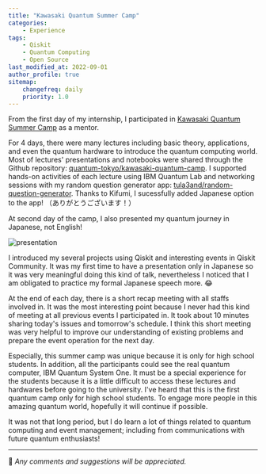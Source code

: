 ```yaml
---
title: "Kawasaki Quantum Summer Camp"
categories:
    - Experience
tags:
    - Qiskit
    - Quantum Computing
    - Open Source
last_modified_at: 2022-09-01
author_profile: true
sitemap:
    changefreq: daily
    priority: 1.0
---
```


From the first day of my internship, I participated in [Kawasaki Quantum Summer Camp](https://kawasaki-quantum.com/#) as a mentor.

For 4 days, there were many lectures including basic theory, applications, and even the quantum hardware to introduce the quantum computing world.
Most of lectures' presentations and notebooks were shared through the Github repository:
[quantum-tokyo/kawasaki-quantum-camp](https://github.com/quantum-tokyo/kawasaki-quantum-camp).
I supported hands-on activities of each lecture using IBM Quantum Lab and networking sessions with my random question generator app:
[tula3and/random-question-generator](https://github.com/tula3and/random-question-generator).
Thanks to Kifumi, I sucessfully added Japanese option to the app! （ありがとうございます！）

At second day of the camp, I also presented my quantum journey in Japanese, not English!

![presentation](https://user-images.githubusercontent.com/62553200/187810199-d7206f85-3289-4fcb-97e6-5d0ebb99a783.png)

I introduced my several projects using Qiskit and interesting events in Qiskit Community.
It was my first time to have a presentation only in Japanese so it was very meaningful doing this kind of talk,
nevertheless I noticed that I am obligated to practice my formal Japanese speech more. :joy:

At the end of each day, there is a short recap meeting with all staffs involved in.
It was the most interesting point because I never had this kind of meeting at all previous events I participated in.
It took about 10 minutes sharing today's issues and tomorrow's schedule.
I think this short meeting was very helpful to improve our understanding of existing problems and prepare the event operation for the next day.

Especially, this summer camp was unique because it is only for high school students.
In addition, all the participants could see the real quantum computer, IBM Quantum System One.
It must be a special experience for the students because it is a little difficult
to access these lectures and hardwares before going to the university. 
I've heard that this is the first quantum camp only for high school students.
To engage more people in this amazing quantum world, hopefully it will continue if possible.

It was not that long period, but I do learn a lot of things related to quantum computing and event management;
including from communications with future quantum enthusiasts!

---

💬 _Any comments and suggestions will be appreciated._
